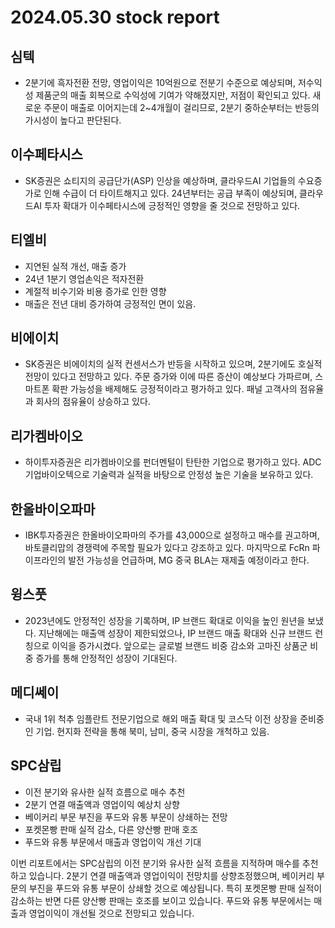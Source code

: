 # 2024.05.30 stock report
## 심텍
- 2분기에 흑자전환 전망, 영업이익은 10억원으로 전분기 수준으로 예상되며, 저수익성 제품군의 매출 회복으로 수익성에 기여가 약해졌지만, 저점이 확인되고 있다. 새로운 주문이 매출로 이어지는데 2~4개월이 걸리므로, 2분기 중하순부터는 반등의 가시성이 높다고 판단된다.
## 이수페타시스
- SK증권은 쇼티지의 공급단가(ASP) 인상을 예상하며, 클라우드AI 기업들의 수요증가로 인해 수급이 더 타이트해지고 있다. 24년부터는 공급 부족이 예상되며, 클라우드AI 투자 확대가 이수페타시스에 긍정적인 영향을 줄 것으로 전망하고 있다.
## 티엘비
- 지연된 실적 개선, 매출 증가
- 24년 1분기 영업손익은 적자전환
- 계절적 비수기와 비용 증가로 인한 영향
- 매출은 전년 대비 증가하여 긍정적인 면이 있음.
## 비에이치
- SK증권은 비에이치의 실적 컨센서스가 반등을 시작하고 있으며, 2분기에도 호실적 전망이 있다고 전망하고 있다. 주문 증가와 이에 따른 증산이 예상보다 가파르며, 스마트폰 확판 가능성을 배제해도 긍정적이라고 평가하고 있다. 패널 고객사의 점유율과 회사의 점유율이 상승하고 있다.
## 리가켐바이오
- 하이투자증권은 리가켐바이오를 펀더멘털이 탄탄한 기업으로 평가하고 있다. ADC 기업바이오텍으로 기술력과 실적을 바탕으로 안정성 높은 기술을 보유하고 있다.
## 한올바이오파마
- IBK투자증권은 한올바이오파마의 주가를 43,000으로 설정하고 매수를 권고하며, 바토클리맙의 경쟁력에 주목할 필요가 있다고 강조하고 있다. 마지막으로 FcRn 파이프라인의 발전 가능성을 언급하며, MG 중국 BLA는 재제출 예정이라고 한다.
## 윙스풋
- 2023년에도 안정적인 성장을 기록하며, IP 브랜드 확대로 이익을 높인 원년을 보냈다. 지난해에는 매출액 성장이 제한되었으나, IP 브랜드 매출 확대와 신규 브랜드 런칭으로 이익을 증가시켰다. 앞으로는 글로벌 브랜드 비중 감소와 고마진 상품군 비중 증가를 통해 안정적인 성장이 기대된다.
## 메디쎄이
- 국내 1위 척추 임플란트 전문기업으로 해외 매출 확대 및 코스닥 이전 상장을 준비중인 기업. 현지화 전략을 통해 북미, 남미, 중국 시장을 개척하고 있음.
## SPC삼립
- 이전 분기와 유사한 실적 흐름으로 매수 추천
- 2분기 연결 매출액과 영업이익 예상치 상향
- 베이커리 부문 부진을 푸드와 유통 부문이 상쇄하는 전망
- 포켓몬빵 판매 실적 감소, 다른 양산빵 판매 호조
- 푸드와 유통 부문에서 매출과 영업이익 개선 기대

이번 리포트에서는 SPC삼립의 이전 분기와 유사한 실적 흐름을 지적하며 매수를 추천하고 있습니다. 2분기 연결 매출액과 영업이익이 전망치를 상향조정했으며, 베이커리 부문의 부진을 푸드와 유통 부문이 상쇄할 것으로 예상됩니다. 특히 포켓몬빵 판매 실적이 감소하는 반면 다른 양산빵 판매는 호조를 보이고 있습니다. 푸드와 유통 부문에서는 매출과 영업이익이 개선될 것으로 전망되고 있습니다.
